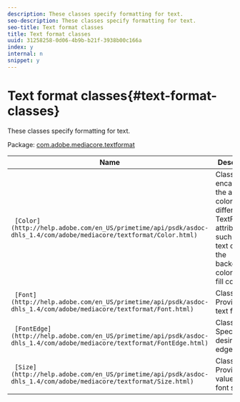 ```yaml
---
description: These classes specify formatting for text.
seo-description: These classes specify formatting for text.
seo-title: Text format classes
title: Text format classes
uuid: 31258258-0d06-4b9b-b21f-3938b00c166a
index: y
internal: n
snippet: y
---
```


# Text format classes{#text-format-classes}

These classes specify formatting for text.

Package: [com.adobe.mediacore.textformat](http://help.adobe.com/en_US/primetime/api/psdk/asdoc-dhls_1.4/com/adobe/mediacore/textformat/package-detail.html) 

|  Name  | Description  |
|---|---|
| ` [Color](http://help.adobe.com/en_US/primetime/api/psdk/asdoc-dhls_1.4/com/adobe/mediacore/textformat/Color.html)` | Class that encapsulates the accepted colors for the different TextFormat attributes, such as the text color, the background color, or the fill color.  |
| ` [Font](http://help.adobe.com/en_US/primetime/api/psdk/asdoc-dhls_1.4/com/adobe/mediacore/textformat/Font.html)` | Class. Provides a text font.  |
| ` [FontEdge](http://help.adobe.com/en_US/primetime/api/psdk/asdoc-dhls_1.4/com/adobe/mediacore/textformat/FontEdge.html)` | Class. Specifies the desired font edge.  |
| ` [Size](http://help.adobe.com/en_US/primetime/api/psdk/asdoc-dhls_1.4/com/adobe/mediacore/textformat/Size.html)` | Class. Provides a value for the font size.  |

